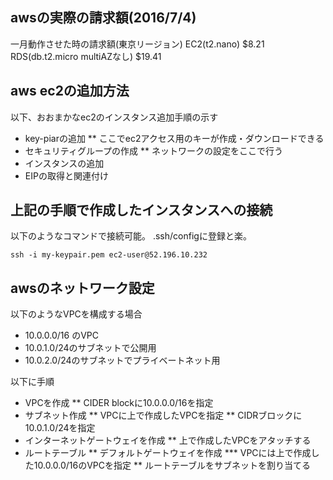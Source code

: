 
awsの実際の請求額(2016/7/4)
-------------------------
一月動作させた時の請求額(東京リージョン)
EC2(t2.nano)        $8.21
RDS(db.t2.micro multiAZなし)    $19.41


aws ec2の追加方法
-------------------------
以下、おおまかなec2のインスタンス追加手順の示す
* key-piarの追加
** ここでec2アクセス用のキーが作成・ダウンロードできる
* セキュリティグループの作成
** ネットワークの設定をここで行う
* インスタンスの追加
* EIPの取得と関連付け

## 上記の手順で作成したインスタンスへの接続
以下のようなコマンドで接続可能。
.ssh/configに登録と楽。

```
ssh -i my-keypair.pem ec2-user@52.196.10.232
```



awsのネットワーク設定
-------------------------
以下のようなVPCを構成する場合

* 10.0.0.0/16 のVPC
* 10.0.1.0/24のサブネットで公開用
* 10.0.2.0/24のサブネットでプライベートネット用

以下に手順
* VPCを作成
** CIDER blockに10.0.0.0/16を指定
* サブネット作成
** VPCに上で作成したVPCを指定
** CIDRブロックに10.0.1.0/24を指定
* インターネットゲートウェイを作成
** 上で作成したVPCをアタッチする
* ルートテーブル
** デフォルトゲートウェイを作成
*** VPCには上で作成した10.0.0.0/16のVPCを指定
** ルートテーブルをサブネットを割り当てる

